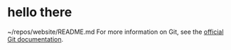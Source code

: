 # hello there

~/repos/website/README.md
 For more information on Git, see the
[official Git documentation](https://git-scm.com/).
